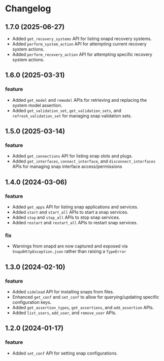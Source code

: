 # Changelog

## 1.7.0 (2025-06-27)

- Added `get_recovery_systems` API for listing snapd recovery systems.
- Added `perform_system_action` API for attempting current recovery system actions.
- Added `perform_recovery_action` API for attempting specific recovery system actions.

## 1.6.0 (2025-03-31)

### feature

- Added `get_model` and `remodel` APIs for retrieving and replacing the system model assertion.
- Added `get_validation_set`, `get_validation_sets`, and `refresh_validation_set` for managing
  snap validation sets.

## 1.5.0 (2025-03-14)

### feature

- Added `get_connections` API for listing snap slots and plugs.
- Added `get_interfaces`, `connect_interface`, and `disconnect_interfaces` APIs for managing snap
  interface access/permissions

## 1.4.0 (2024-03-06)

### feature

- Added `get_apps` API for listing snap applications and services.
- Added `start` and `start_all` APIs to start a snap services.
- Added `stop` and `stop_all` APIs to stop snap services.
- Added `restart` and `restart_all` APIs to restart snap services.

### fix

- Warnings from snapd are now captured and exposed via `SnapdHttpException.json` rather than raising
  a `TypeError`

## 1.3.0 (2024-02-10)

### feature

- Added `sideload` API for installing snaps from files.
- Enhanced `get_conf` and `set_conf` to allow for querying/updating specific configuration keys.
- Added `get_assertion_types`, `get_assertions`, and `add_assertion` APIs.
- Added `list_users`, `add_user`, and `remove_user` APIs.

## 1.2.0 (2024-01-17)

### feature

- Added `set_conf` API for setting snap configurations.

